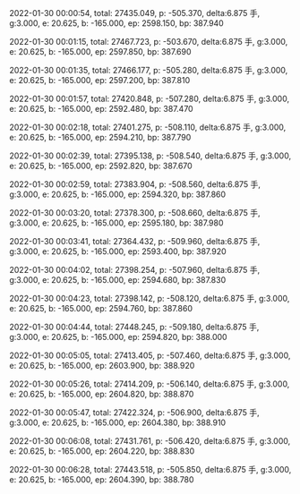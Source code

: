 2022-01-30 00:00:54, total: 27435.049, p: -505.370, delta:6.875 手, g:3.000, e: 20.625, b: -165.000, ep: 2598.150, bp: 387.940

2022-01-30 00:01:15, total: 27467.723, p: -503.670, delta:6.875 手, g:3.000, e: 20.625, b: -165.000, ep: 2597.850, bp: 387.690

2022-01-30 00:01:35, total: 27466.177, p: -505.280, delta:6.875 手, g:3.000, e: 20.625, b: -165.000, ep: 2597.200, bp: 387.810

2022-01-30 00:01:57, total: 27420.848, p: -507.280, delta:6.875 手, g:3.000, e: 20.625, b: -165.000, ep: 2592.480, bp: 387.470

2022-01-30 00:02:18, total: 27401.275, p: -508.110, delta:6.875 手, g:3.000, e: 20.625, b: -165.000, ep: 2594.210, bp: 387.790

2022-01-30 00:02:39, total: 27395.138, p: -508.540, delta:6.875 手, g:3.000, e: 20.625, b: -165.000, ep: 2592.820, bp: 387.670

2022-01-30 00:02:59, total: 27383.904, p: -508.560, delta:6.875 手, g:3.000, e: 20.625, b: -165.000, ep: 2594.320, bp: 387.860

2022-01-30 00:03:20, total: 27378.300, p: -508.660, delta:6.875 手, g:3.000, e: 20.625, b: -165.000, ep: 2595.180, bp: 387.980

2022-01-30 00:03:41, total: 27364.432, p: -509.960, delta:6.875 手, g:3.000, e: 20.625, b: -165.000, ep: 2593.400, bp: 387.920

2022-01-30 00:04:02, total: 27398.254, p: -507.960, delta:6.875 手, g:3.000, e: 20.625, b: -165.000, ep: 2594.680, bp: 387.830

2022-01-30 00:04:23, total: 27398.142, p: -508.120, delta:6.875 手, g:3.000, e: 20.625, b: -165.000, ep: 2594.760, bp: 387.860

2022-01-30 00:04:44, total: 27448.245, p: -509.180, delta:6.875 手, g:3.000, e: 20.625, b: -165.000, ep: 2594.820, bp: 388.000

2022-01-30 00:05:05, total: 27413.405, p: -507.460, delta:6.875 手, g:3.000, e: 20.625, b: -165.000, ep: 2603.900, bp: 388.920

2022-01-30 00:05:26, total: 27414.209, p: -506.140, delta:6.875 手, g:3.000, e: 20.625, b: -165.000, ep: 2604.820, bp: 388.870

2022-01-30 00:05:47, total: 27422.324, p: -506.900, delta:6.875 手, g:3.000, e: 20.625, b: -165.000, ep: 2604.380, bp: 388.910

2022-01-30 00:06:08, total: 27431.761, p: -506.420, delta:6.875 手, g:3.000, e: 20.625, b: -165.000, ep: 2604.220, bp: 388.830

2022-01-30 00:06:28, total: 27443.518, p: -505.850, delta:6.875 手, g:3.000, e: 20.625, b: -165.000, ep: 2604.390, bp: 388.780